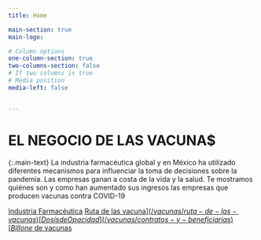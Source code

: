 ```yaml
---
title: Home

main-section: true
main-logo:

# Column options
one-column-section: true
two-columns-section: false
# If two columns is true
# Media position
media-left: false


---
```

# EL NEGOCIO DE LAS VACUNA$

{:.main-text}
La industria farmacéutica global y en México ha utilizado diferentes mecanismos para influenciar la toma de decisiones sobre la pandemia. Las empresas ganan a costa de la vida y la salud. Te mostramos quiénes son y como han aumentado sus ingresos las empresas que producen vacunas contra COVID-19

[Industria Farmacéutica](/vacunas/industria-farmaceutica)
[Ruta de las vacuna$](/vacunas/ruta-de-las-vacunas)
[Dosis de Opacidad](/vacunas/contratos-y-beneficiarias)
[Billone$ de vacunas](/vacunas/notas)




